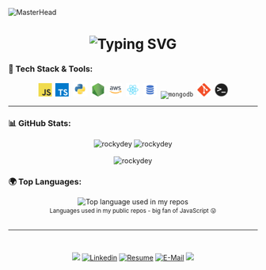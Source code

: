 ![MasterHead](https://i.ibb.co.com/PGfbzytC/Github-Banner.gif)

<h1 align="center">
  <img src="https://readme-typing-svg.herokuapp.com?size=30&duration=3000&color=268F77&center=true&vCenter=true&multiline=true&width=600&height=50&lines=Hi+👋,+I'm+Rocky+Dey" alt="Typing SVG" />
</h1>

### 🚀 Tech Stack & Tools:
<p align="center">
<code><img height="27" src="https://raw.githubusercontent.com/github/explore/80688e429a7d4ef2fca1e82350fe8e3517d3494d/topics/javascript/javascript.png" alt="javascript"></code>&nbsp;
<code><img height="27" src="https://raw.githubusercontent.com/github/explore/80688e429a7d4ef2fca1e82350fe8e3517d3494d/topics/typescript/typescript.png" alt="typescript"></code>&nbsp;
<code><img height="30" src="https://raw.githubusercontent.com/github/explore/80688e429a7d4ef2fca1e82350fe8e3517d3494d/topics/python/python.png" alt="python"></code>&nbsp;
<code><img height="27" src="https://raw.githubusercontent.com/github/explore/80688e429a7d4ef2fca1e82350fe8e3517d3494d/topics/nodejs/nodejs.png" alt="nodejs"></code>&nbsp;
<code><img height="27" src="https://raw.githubusercontent.com/github/explore/80688e429a7d4ef2fca1e82350fe8e3517d3494d/topics/aws/aws.png" alt="aws"></code>&nbsp;
<code><img height="27" src="https://raw.githubusercontent.com/github/explore/80688e429a7d4ef2fca1e82350fe8e3517d3494d/topics/react/react.png" alt="react"></code>&nbsp;
<code><img height="27" src="https://raw.githubusercontent.com/github/explore/80688e429a7d4ef2fca1e82350fe8e3517d3494d/topics/sql/sql.png" alt="sql"></code>&nbsp;
<code><img height="27" src="https://encrypted-tbn0.gstatic.com/images?q=tbn%3AANd9GcSTTzPAw-55ssm1Im594xYZ9eRQu2JylrkYLg&usqp=CAU" alt="mongodb"></code>&nbsp;
<code><img height="27" src="https://raw.githubusercontent.com/devicons/devicon/master/icons/git/git-original.svg" alt="git"></code>&nbsp;
<code><img height="27" src="https://raw.githubusercontent.com/github/explore/80688e429a7d4ef2fca1e82350fe8e3517d3494d/topics/terminal/terminal.png" alt="terminal"></code>
</p>

---

### 📊 GitHub Stats:
<div align="center"> 
  <img src="https://github-readme-stats.vercel.app/api?username=rockydey&show_icons=true&theme=gotham" alt="rockydey" />
  <img src="https://streak-stats.demolab.com?user=rockydey&show_icons=true&theme=gotham" alt="rockydey" />
  <br />  <br />
  <img src="https://github-profile-summary-cards.vercel.app/api/cards/stats?username=rockydey&show_icons=true&theme=gotham" alt="rockydey" />
</div>

### 🌍 Top Languages:
<div align="center">
  <img width="" src="https://github-readme-stats.vercel.app/api/top-langs/?username=rockydey&layout=compact&hide_title=1&card_width=300&&show_icons=true&theme=gotham" alt="Top language used in my repos" />
  <br />
  <small>Languages used in my public repos - big fan of JavaScript 😛</small>
  <br />
  <br />
</div>

---

&nbsp;<div align="center">
  <img src="https://badges.pufler.dev/visits/rockydey/rockydey?color=black&logo=github" />
  [![Linkedin](https://img.shields.io/badge/linked-in-369?style=flat-square&logo=linkedin&logoColor=white&color=blue)](https://www.linkedin.com/in/deyrocky/)
  [![Resume](https://img.shields.io/badge/Resume-Download-orange?style=flat-square&logo=adobeacrobatreader&logoColor=white)](https://drive.google.com/file/d/1MNLxfbyeVU0j5vGlflGWpYJx2cSTQ5RK/view?usp=sharing)
  [![E-Mail](https://img.shields.io/badge/email-reveal-2a8?style=flat-square&logo=gmail&logoColor=white)](mailto:rockydey077@gmail.com)
  <img src="https://komarev.com/ghpvc/?username=rockydey&style=plastic&label=Views"><img>
</div>
